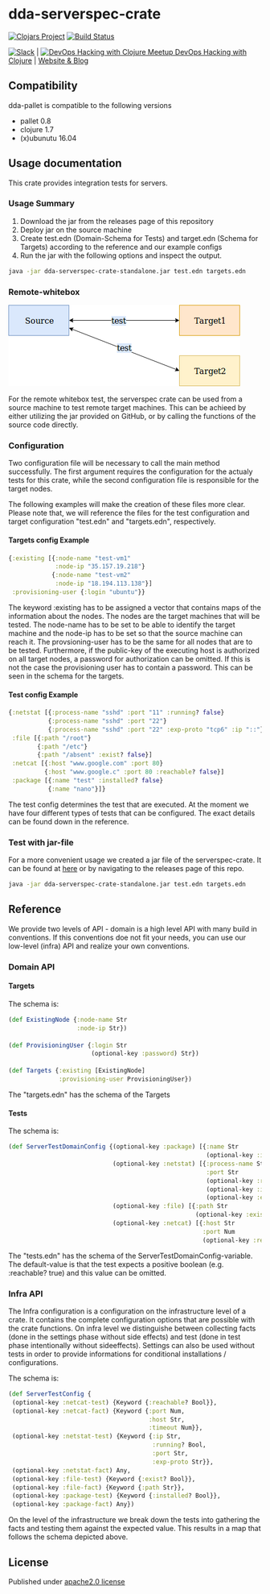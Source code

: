 # dda-serverspec-crate

[![Clojars Project](https://img.shields.io/clojars/v/dda/dda-serverspec-crate.svg)](https://clojars.org/dda/dda-serverspec-crate)
[![Build Status](https://travis-ci.org/DomainDrivenArchitecture/dda-serverspec-crate.svg?branch=master)](https://travis-ci.org/DomainDrivenArchitecture/dda-serverspec-crate)

[![Slack](https://img.shields.io/badge/chat-clojurians-green.svg?style=flat)](https://clojurians.slack.com/messages/#dda-pallet/) | [<img src="https://domaindrivenarchitecture.org/img/meetup.svg" width=50 alt="DevOps Hacking with Clojure Meetup"> DevOps Hacking with Clojure](https://www.meetup.com/de-DE/preview/dda-pallet-DevOps-Hacking-with-Clojure) | [Website & Blog](https://domaindrivenarchitecture.org)

## Compatibility
dda-pallet is compatible to the following versions
 * pallet 0.8
 * clojure 1.7
 * (x)ubunutu 16.04

## Usage documentation
This crate provides integration tests for servers.

### Usage Summary
1. Download the jar from the releases page of this repository
2. Deploy jar on the source machine
3. Create test.edn (Domain-Schema for Tests) and target.edn (Schema for Targets) according to the reference and our example configs
4. Run the jar with the following options and inspect the output.
```bash
java -jar dda-serverspec-crate-standalone.jar test.edn targets.edn
```

### Remote-whitebox
![alt text](./ServerSpecRemoteWhitebox.png "ServerSpecRemoteWhitebox")

For the remote whitebox test, the serverspec crate can be used from a source machine to test remote target machines.
This can be achieed by either utilizing the jar provided on GitHub, or by calling the functions of the source code directly.

### Configuration
Two configuration file will be necessary to call the main method successfully. The first argument requires the configuration for the actualy tests for this crate, while the second configuration
file is responsible for the target nodes.

The following examples will make the creation of these files more clear. Please note that, we will reference the files for the test configuration and target configuration "test.edn"
and "targets.edn", respectively.

#### Targets config Example
```clojure
{:existing [{:node-name "test-vm1"
             :node-ip "35.157.19.218"}
            {:node-name "test-vm2"
             :node-ip "18.194.113.138"}]
 :provisioning-user {:login "ubuntu"}}
```
The keyword :existing has to be assigned a vector that contains maps of the information about the nodes.
The nodes are the target machines that will be tested. The node-name has to be set to be able to identify the target machine and the node-ip has to be set so that the source machine can reach it.
The provsioning-user has to be the same for all nodes that are to be tested. Furthermore, if the public-key of the executing host is authorized on all target nodes, a password for authorization can be omitted. If this is not the case the provisioning user has to contain a password. This can be seen in the schema for the targets.

#### Test config Example
```clojure
{:netstat [{:process-name "sshd" :port "11" :running? false}
           {:process-name "sshd" :port "22"}
           {:process-name "sshd" :port "22" :exp-proto "tcp6" :ip "::"}]
 :file [{:path "/root"}
        {:path "/etc"}
        {:path "/absent" :exist? false}]
 :netcat [{:host "www.google.com" :port 80}
          {:host "www.google.c" :port 80 :reachable? false}]
 :package [{:name "test" :installed? false}
           {:name "nano"}]}
```         
The test config determines the test that are executed.
At the moment we have four different types of tests that can be configured. The exact details can be found down in the reference.

### Test with jar-file
For a more convenient usage we created a jar file of the serverspec-crate. It can be found at [here](https://github.com/DomainDrivenArchitecture/dda-serverspec-crate/releases) or by navigating to the releases page of this repo.

```bash
java -jar dda-serverspec-crate-standalone.jar test.edn targets.edn
```

## Reference
We provide two levels of API - domain is a high level API with many build in conventions. If this conventions doe not fit your needs, you can use our low-level (infra) API and realize your own conventions.

### Domain API

#### Targets
The schema is:
```clojure
(def ExistingNode {:node-name Str
                   :node-ip Str})

(def ProvisioningUser {:login Str
                       (optional-key :password) Str})

(def Targets {:existing [ExistingNode]
              :provisioning-user ProvisioningUser})
```
The "targets.edn" has the schema of the Targets

#### Tests
The schema is:
```clojure
(def ServerTestDomainConfig {(optional-key :package) [{:name Str
                                                       (optional-key :installed?) Bool}]
                             (optional-key :netstat) [{:process-name Str
                                                       :port Str
                                                       (optional-key :running?) Bool
                                                       (optional-key :ip) Str
                                                       (optional-key :exp-proto) Str}]
                             (optional-key :file) [{:path Str
                                                    (optional-key :exist?) Bool}]
                             (optional-key :netcat) [{:host Str
                                                      :port Num
                                                      (optional-key :reachable?) Bool}]})

```
The "tests.edn" has the schema of the ServerTestDomainConfig-variable.
The default-value is that the test expects a positive boolean (e.g. :reachable? true) and this value can be omitted.

### Infra API
The Infra configuration is a configuration on the infrastructure level of a crate. It contains the complete configuration options that are possible with the crate functions.
On infra level we distinguishe between collecting facts (done in the settings phase without side effects) and test (done in test phase intentionally without sideeffects).
Settings can also be used without tests in order to provide informations for conditional installations / configurations.

The schema is:
```clojure
(def ServerTestConfig {
 (optional-key :netcat-test) {Keyword {:reachable? Bool}},
 (optional-key :netcat-fact) {Keyword {:port Num,
                                       :host Str,
                                       :timeout Num}},
 (optional-key :netstat-test) {Keyword {:ip Str,
                                        :running? Bool,
                                        :port Str,
                                        :exp-proto Str}},
 (optional-key :netstat-fact) Any,
 (optional-key :file-test) {Keyword {:exist? Bool}},
 (optional-key :file-fact) {Keyword {:path Str}},
 (optional-key :package-test) {Keyword {:installed? Bool}},
 (optional-key :package-fact) Any})
```
On the level of the infrastructure we break down the tests into gathering the facts and testing them against the expected value.
This results in a map that follows the schema depicted above.

## License
Published under [apache2.0 license](LICENSE.md)
